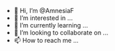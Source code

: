 - 👋 Hi, I’m @AmnesiaF
- 👀 I’m interested in ...
- 🌱 I’m currently learning ...
- 💞️ I’m looking to collaborate on ...
- 📫 How to reach me ...

<!---
AmnesiaF/AmnesiaF is a ✨ special ✨ repository because its `README.md` (this file) appears on your GitHub profile.
You can click the Preview link to take a look at your changes.
--->
